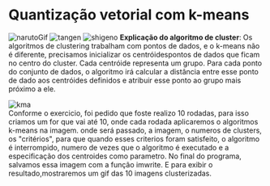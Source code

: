 # Quantização vetorial com k-means
                                                

 ![narutoGif](https://user-images.githubusercontent.com/42754908/144731340-4c97bb65-f38c-4d7f-8a09-688a381f8dd3.gif)  ![tangen](https://user-images.githubusercontent.com/42754908/144731428-32e974e4-616a-4df0-9e3b-8e87df967da2.gif) ![shigeno](https://user-images.githubusercontent.com/42754908/144731497-9f36039d-5b52-4fc8-a86c-7adbd38a21ff.gif)
<b>Explicação do algoritmo de cluster</b>: Os algoritmos de clustering trabalham com pontos de dados, e o k-means não é diferente, precisamos inicializar os centróidespontos de dados que ficam no centro do cluster. Cada centróide representa um grupo. Para cada ponto do conjunto de dados, o algoritmo irá calcular a distância entre esse ponto de dado aos centróides definidos e atribuir esse ponto ao grupo mais próximo a ele.

![kma](https://user-images.githubusercontent.com/42754908/144767972-ce92ef7d-fe71-4d21-aaac-7c6c64e51f67.png)<br>
Conforme o exercicio, foi pedido que  foste realizo 10 rodadas, para isso criamos um for que vai até 10, onde cada rodada aplicaremos o algoritmos k-means  na imagem.
onde será passado, a imagem, o numeros de clusters, os "critérios", para que quando esses criterios foram satisfeito, o algoritmo é interrompido, numero de vezes que o algoritmo é executado e a especificação dos centroides como parametro. No final do programa, salvamos essa imagem com a função imwrite. E para exibir o resultado,mostraremos um gif das 10 imagens clusterizadas.



